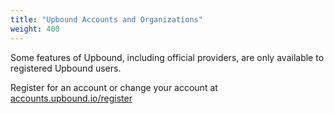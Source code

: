 ```yaml
---
title: "Upbound Accounts and Organizations"
weight: 400
---
```

Some features of Upbound, including official providers, are only available to registered Upbound users.

Register for an account or change your account at [accounts.upbound.io/register](accounts.upbound.io/register)




